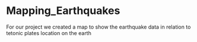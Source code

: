 # Mapping_Earthquakes


For our project we created a map to show the earthquake data in relation to tetonic plates location on the earth
